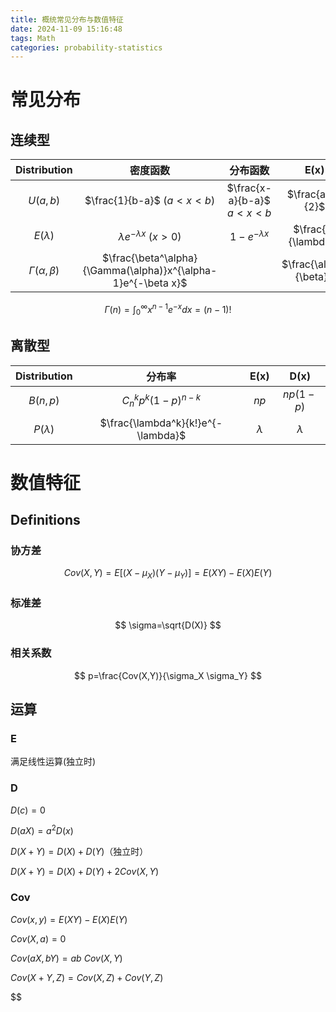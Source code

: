 ```yaml
---
title: 概统常见分布与数值特征
date: 2024-11-09 15:16:48
tags: Math
categories: probability-statistics
---
```

# 常见分布

## 连续型
|Distribution|密度函数|分布函数|E(x)|D(x)|
|:---:|:---:|:---:|:---:|:---:|
|$U(a,b)$|$\frac{1}{b-a}$ $(a<x<b)$|$\frac{x-a}{b-a}$ $a<x<b$|$\frac{a+b}{2}$|$\frac{(b-a)^2}{12}$
|$E(\lambda)$|$\lambda e^{-\lambda x}$ $(x>0)$|$1-e^{-\lambda x}$|$\frac{1}{\lambda}$|$\frac{1}{\lambda^2}$
|$\Gamma(\alpha,\beta)$|$\frac{\beta^\alpha}{\Gamma(\alpha)}x^{\alpha-1}e^{-\beta x}$||$\frac{\alpha}{\beta}$|$\frac{\alpha}{\beta^2}$

$$
\Gamma(n)=\int_0^{\infty}x^{n-1}e^{-x}dx=(n-1)!
$$

## 离散型

|Distribution|分布率|E(x)|D(x)|
|:---:|:---:|:---:|:---:|
|$B(n,p)$|$C_n^kp^k(1-p)^{n-k}$|$np$|$np(1-p)$|
|$P(\lambda)$|$\frac{\lambda^k}{k!}e^{-\lambda}$|$\lambda$|$\lambda$

# 数值特征

## Definitions
### 协方差
$$
Cov(X,Y)=E[(X-\mu_X)(Y-\mu_Y)]=E(XY)-E(X)E(Y)
$$
### 标准差
$$
\sigma=\sqrt{D(X)}
$$

### 相关系数
$$
p=\frac{Cov(X,Y)}{\sigma_X \sigma_Y}
$$

## 运算

### E
满足线性运算(独立时)

### D

$D(c)=0$

$D(aX)=a^2D(x)$

$D(X+Y)=D(X)+D(Y)$（独立时）

$D(X+Y)=D(X)+D(Y)+2Cov(X,Y)$

### Cov

$Cov(x,y)=E(XY)-E(X)E(Y)$

$Cov(X,a)=0$

$Cov(aX,bY)=ab\ Cov(X,Y)$

$Cov(X+Y,Z)=Cov(X,Z)+Cov(Y,Z)$

$$